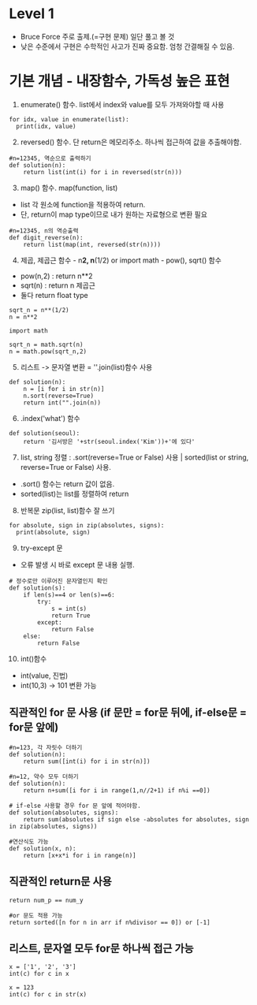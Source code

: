 # Level 1
- Bruce Force 주로 출제.(=구현 문제) 일단 풀고 볼 것
- 낮은 수준에서 구현은 수학적인 사고가 진짜 중요함. 엄청 간결해질 수 있음.

# 기본 개념 - 내장함수, 가독성 높은 표현
1. enumerate() 함수. list에서 index와 value를 모두 가져와야할 때 사용
~~~
for idx, value in enumerate(list):
  print(idx, value)
~~~

2. reversed() 함수. 단 return은 메모리주소. 하나씩 접근하여 값을 추출해야함.
~~~
#n=12345, 역순으로 출력하기
def solution(n):
    return list(int(i) for i in reversed(str(n)))
~~~

3. map() 함수. map(function, list)
- list 각 원소에 function을 적용하여 return.
- 단, return이 map type이므로 내가 원하는 자료형으로 변환 필요
~~~
#n=12345, n의 역순출력
def digit_reverse(n):
    return list(map(int, reversed(str(n))))
~~~

4. 제곱, 제곱근 함수 - n**2, n**(1/2) or import math - pow(), sqrt() 함수
- pow(n,2) : return n**2 
- sqrt(n) : return n 제곱근
- 둘다 return float type

~~~
sqrt_n = n**(1/2)
n = n**2
~~~
~~~
import math

sqrt_n = math.sqrt(n)
n = math.pow(sqrt_n,2)
~~~

5. 리스트 -> 문자열 변환 = ''.join(list)함수 사용
~~~
def solution(n):
    n = [i for i in str(n)]
    n.sort(reverse=True)
    return int("".join(n))
~~~

6. .index('what') 함수
~~~
def solution(seoul):
    return '김서방은 '+str(seoul.index('Kim'))+'에 있다'
~~~

7. list, string 정렬 : .sort(reverse=True or False) 사용 | sorted(list or string, reverse=True or False) 사용.
- .sort() 함수는 return 값이 없음.
- sorted(list)는 list를 정렬하여 return

8. 반복문 zip(list, list)함수 잘 쓰기
~~~
for absolute, sign in zip(absolutes, signs):
  print(absolute, sign)
~~~

9. try-except 문
- 오류 발생 시 바로 except 문 내용 실행.
~~~
# 정수로만 이루어진 문자열인지 확인
def solution(s):
    if len(s)==4 or len(s)==6:
        try:
            s = int(s)
            return True
        except:
            return False
    else:
        return False
~~~

10. int()함수
- int(value, 진법)
- int(10,3) -> 101 변환 가능

## 직관적인 for 문 사용 (if 문만 = for문 뒤에, if-else문 = for문 앞에)
~~~
#n=123, 각 자릿수 더하기
def solution(n):    
    return sum([int(i) for i in str(n)])
~~~

~~~
#n=12, 약수 모두 더하기
def solution(n):
    return n+sum([i for i in range(1,n//2+1) if n%i ==0])
~~~

~~~
# if-else 사용할 경우 for 문 앞에 적어야함.
def solution(absolutes, signs):
    return sum(absolutes if sign else -absolutes for absolutes, sign in zip(absolutes, signs))
~~~

~~~
#연산식도 가능
def solution(x, n):
    return [x+x*i for i in range(n)]
~~~

## 직관적인 return문 사용
~~~
return num_p == num_y
~~~

~~~
#or 문도 적용 가능
return sorted([n for n in arr if n%divisor == 0]) or [-1]
~~~

## 리스트, 문자열 모두 for문 하나씩 접근 가능
~~~
x = ['1', '2', '3']
int(c) for c in x
~~~

~~~
x = 123
int(c) for c in str(x)
~~~
